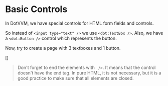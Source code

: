 ﻿Basic Controls
==============
In DotVVM, we have special controls for HTML form fields and controls.

So instead of `<input type="text" />` we use `<dot:TextBox />`. Also, we have a `<dot:Button />` control which represents the button.

Now, try to create a page with 3 textboxes and 1 button. 

[<DothtmlExercise Initial="../samples/CalculatorView_Stage1.dothtml"
                  Final="../samples/CalculatorView_Stage2.dothtml"
                  DisplayName="CalculatorView.dothtml"
                  ValidatorId="Lesson1Step3Validator"/>]

> Don't forget to end the elements with ` />`. It means that the control doesn't have the end tag. In pure HTML, it is not necessary, but it is a good practice to make sure that all elements are closed.